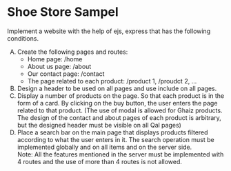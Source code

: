 <h1>Shoe Store Sampel</h1>
<p>Implement a website with the help of ejs, express that has the following conditions.</p>
<ol style="list-style-type:upper-alpha">
  <li>
    Create the following pages and routes:
    <ul>
      <li>Home page: /home</li>
      <li>About us page: /about</li>
      <li>Our contact page: /contact</li>
      <li>The page related to each product: /product 1, /proudct 2, ...</li>
    </ul>
  </li>
  <li>
    Design a header to be used on all pages and use include on all pages.
  </li>
  <li>
    Display a number of products on the page. So that each product is in the form of a card. By clicking on the buy button, the user enters the page related to that product.
    (The use of modal is allowed for Ghaiz products. The design of the contact and about pages of each product is arbitrary, but the designed header must be visible on all Qal pages)
  </li>
  <li>
    Place a search bar on the main page that displays products filtered according to what the user enters in it. The search operation must be implemented globally and on all items and on the server side.
  </li>
  Note: All the features mentioned in the server must be implemented with 4 routes and the use of more than 4 routes is not allowed.
</ol>
